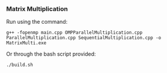 ### Matrix Multiplication

Run using the command:

```
g++ -fopenmp main.cpp OMPParallelMultiplication.cpp ParallelMultiplication.cpp SequentialMultiplication.cpp -o MatrixMulti.exe
```

Or through the bash script provided:

```
./build.sh
```